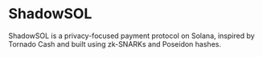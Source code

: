 # ShadowSOL
ShadowSOL is a privacy-focused payment protocol on Solana, inspired by Tornado Cash and built using zk-SNARKs and Poseidon hashes.
